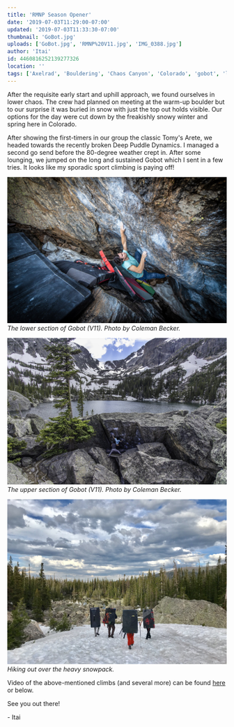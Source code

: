 ```yaml
---
title: 'RMNP Season Opener'
date: '2019-07-03T11:29:00-07:00'
updated: '2019-07-03T11:33:30-07:00'
thumbnail: 'GoBot.jpg'
uploads: ['GoBot.jpg', 'RMNP%20V11.jpg', 'IMG_0388.jpg']
author: 'Itai'
id: 4460816252139277326
location: ''
tags: ['Axelrad', 'Bouldering', 'Chaos Canyon', 'Colorado', 'gobot', 'lower', 'Mountain', 'park', 'RMNP', 'v11']
---
```


After the requisite early start and uphill approach, we found ourselves in lower chaos. The crew had planned on meeting at the warm-up boulder but to our surprise it was buried in snow with just the top out holds visible. Our options for the day were cut down by the freakishly snowy winter and spring here in Colorado.

After showing the first-timers in our group the classic Tomy's Arete, we headed towards the recently broken Deep Puddle Dynamics. I managed a second go send before the 80-degree weather crept in. After some lounging, we jumped on the long and sustained Gobot which I sent in a few tries. It looks like my sporadic sport climbing is paying off!

![image alt](uploads/GoBot.jpg)*The lower section of Gobot (V11). Photo by Coleman Becker.*

![image alt](uploads/RMNP%20V11.jpg)*The upper section of Gobot (V11). Photo by Coleman Becker.*

![image alt](uploads/IMG_0388.jpg)*Hiking out over the heavy snowpack.*

Video of the above-mentioned climbs (and several more) can be found [here](https://www.youtube.com/watch?v=lAHHoMg1xf8) or below.

See you out there!

\- Itai
